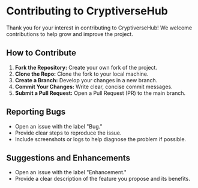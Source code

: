 # Contributing to CryptiverseHub

Thank you for your interest in contributing to CryptiverseHub! We welcome contributions to help grow and improve the project.

## How to Contribute
1. **Fork the Repository:** Create your own fork of the project.
2. **Clone the Repo:** Clone the fork to your local machine.
3. **Create a Branch:** Develop your changes in a new branch.
4. **Commit Your Changes:** Write clear, concise commit messages.
5. **Submit a Pull Request:** Open a Pull Request (PR) to the main branch.

## Reporting Bugs
- Open an issue with the label "Bug."
- Provide clear steps to reproduce the issue.
- Include screenshots or logs to help diagnose the problem if possible.

## Suggestions and Enhancements
- Open an issue with the label "Enhancement."
- Provide a clear description of the feature you propose and its benefits.
